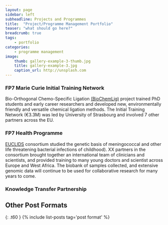 ```yaml
---
layout: page
sidebar: left
subheadline: Projects and Programmes
title:  "Project/Programme Management Portfolio"
teaser: "what should go here?"
breadcrumb: true
tags:
    - portfolio
categories:
    - programme management
image:
    thumb: gallery-example-3-thumb.jpg
    title: gallery-example-3.jpg
    caption_url: http://unsplash.com
---
```

 ### FP7 Marie Curie Initial Training Network
Bio-Orthogonal Chemo-Specific Ligation [(BioChemLig)](https://cordis.europa.eu/article/id/169916-bioorthogonal-chemistry-to-help-uncover-protein-functions) project trained PhD students and early career researchers and developed new, environmentally friendly and versatile chemical ligation methods. The Initial Training Network (€3.3M) was led by University of Strasbourg and involved 7 other partners across the EU. 

### FP7 Health Programme  
[EUCLIDS](https://cordis.europa.eu/project/id/279185/reporting) consortium studied the genetic basis of meningococcal and other life threatening bacterial infections of childhood). XX partners in the consortium brought together an international team of clinicians and scientists, and provided training to many young doctors and scientist across Europe and West Africa. The biobank of samples collected, and extensive genomic data will continue to be used for collaborative research for many years to come.
 
### Knowledge Transfer Partnership


## Other Post Formats
{: .t60 }
{% include list-posts tag='post format' %}
